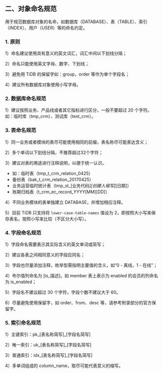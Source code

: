 ## 二、对象命名规范

用于规范数据库对象的名命，如数据库（DATABASE）、表（TABLE）、索引（INDEX）、用户（USER）等的命名约定。

### 1. 原则

1）命名建议使用具有意义的英文词汇，词汇中间以下划线分隔；

2）命名只能使用英文字母、数字、下划线；

3）避免用 TiDB 的保留字如：group，order 等作为单个字段名；

4）建议所有数据库对象使用小写字母。

### 2. 数据库命名规范

1）建议按照业务、产品线或者其它指标进行区分，一般不要超过 20 个字符。如：临时库（tmp_crm）、测试库（test_crm）。

### 3. 表命名规范

1）同一业务或者模块的表尽可能使用相同的前缀，表名称尽可能表达含义；

2）多个单词以下划线分隔，不推荐超过32个字符；

3）建议对表的用途进行注释说明，以便于统一认识。

- 如：临时表（tmp_t_crm_relation_0425）
- 备份表（bak_t_crm_relation_20170425）
- 业务运营临时统计表（tmp_st_[业务代码]*[创建人缩写]*[日期]）
- 账期归档表（t_crm_ec_record_YYYY[MM][DD]）

4）不同业务模块的表单独建立 DATABASE，并增加相应注释。

5）目前 TiDB 只支持将 `lower-case-table-names` 值设为 2，即按照大小写来保存表名，按照小写来比较（不区分大小写）。

### 4. 字段命名规范

1）字段命名需要表示其实际含义的英文单词或简写；

2）建议各表之间相同意义的字段应同名；

3）字段也尽量添加注释，枚举型需指明主要值的含义，如”0 - 离线，1 - 在线”；

4）布尔值列命名为 [is_描述]。如 member 表上表示为 enabled 的会员的列命名为 is_enabled；

5）字段名不建议超过 30 个字符，字段个数不建议大于 60。

6）尽量避免使用保留字，如 order、from、desc 等，请参考附录部分的官方保留字。

### 5. 索引命名规范

1）主键索引：pk_[表名称简写]_[字段名简写]

2）唯一索引：uk_[表名称简写]_[字段名简写]

3）普通索引：idx_[表名称简写]_[字段名简写]

4）多单词组成的 column_name，取尽可能代表意义的缩写。
